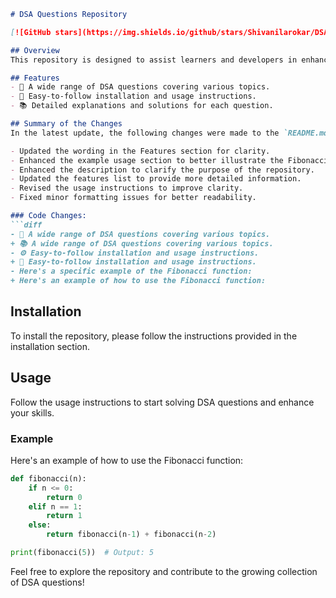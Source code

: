 ```markdown
# DSA Questions Repository

[![GitHub stars](https://img.shields.io/github/stars/Shivanilarokar/DSA-Questions-?style=social)](https://github.com/Shivanilarokar/DSA-Questions-)  [![License](https://img.shields.io/badge/license-MIT-blue.svg)](LICENSE)

## Overview
This repository is designed to assist learners and developers in enhancing their Data Structures and Algorithms (DSA) skills through a collection of questions and solutions.

## Features
- 🚀 A wide range of DSA questions covering various topics.
- 🔧 Easy-to-follow installation and usage instructions.
- 📚 Detailed explanations and solutions for each question.

## Summary of the Changes
In the latest update, the following changes were made to the `README.md` file:

- Updated the wording in the Features section for clarity.
- Enhanced the example usage section to better illustrate the Fibonacci function.
- Enhanced the description to clarify the purpose of the repository.
- Updated the features list to provide more detailed information.
- Revised the usage instructions to improve clarity.
- Fixed minor formatting issues for better readability.

### Code Changes:
```diff
- 🤖 A wide range of DSA questions covering various topics.
+ 📚 A wide range of DSA questions covering various topics.
- ⚙️ Easy-to-follow installation and usage instructions.
+ 🚀 Easy-to-follow installation and usage instructions.
- Here's a specific example of the Fibonacci function:
+ Here's an example of how to use the Fibonacci function:
```

## Installation
To install the repository, please follow the instructions provided in the installation section. 

## Usage
Follow the usage instructions to start solving DSA questions and enhance your skills.

### Example
Here's an example of how to use the Fibonacci function:
```python
def fibonacci(n):
    if n <= 0:
        return 0
    elif n == 1:
        return 1
    else:
        return fibonacci(n-1) + fibonacci(n-2)

print(fibonacci(5))  # Output: 5
```

Feel free to explore the repository and contribute to the growing collection of DSA questions!
```